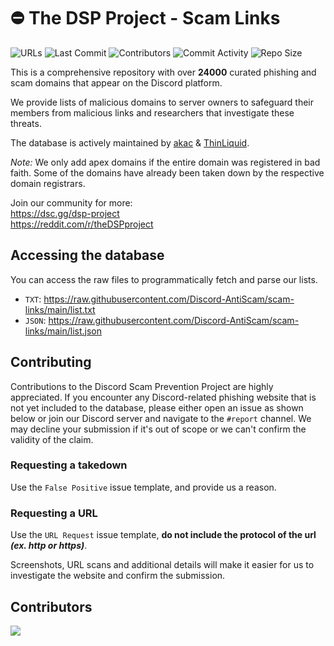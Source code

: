 # ⛔ The DSP Project - Scam Links
![URLs](https://img.shields.io/badge/dynamic/json?url=https%3A%2F%2Fraw.githubusercontent.com%2FDiscord-AntiScam%2Fscam-links%2Fmain%2Flist.json&query=length&color=4169e1&style=for-the-badge&label=URLs)
![Last Commit](https://img.shields.io/github/last-commit/Discord-AntiScam/scam-links?color=4169e1&style=for-the-badge)
![Contributors](https://img.shields.io/github/contributors/Discord-AntiScam/scam-links?color=4169e1&style=for-the-badge)
![Commit Activity](https://img.shields.io/github/commit-activity/w/Discord-AntiScam/scam-links?color=4169e1&style=for-the-badge)
![Repo Size](https://img.shields.io/github/repo-size/Discord-AntiScam/scam-links?color=4169e1&style=for-the-badge)

This is a comprehensive repository with over **24000** curated phishing and scam domains that appear on the Discord platform. 

We provide lists of malicious domains to server owners to safeguard their members from malicious links and researchers that investigate these threats.

The database is actively maintained by [akac](https://github.com/actually-akac) & [ThinLiquid](https://github.com/ThinLiquid).<br>

*Note:* We only add apex domains if the entire domain was registered in bad faith. Some of the domains have already been taken down by the respective domain registrars. 

Join our community for more:<br> 
https://dsc.gg/dsp-project<br>
https://reddit.com/r/theDSPproject

## Accessing the database
You can access the raw files to programmatically fetch and parse our lists.
- `TXT`: https://raw.githubusercontent.com/Discord-AntiScam/scam-links/main/list.txt
- `JSON`: https://raw.githubusercontent.com/Discord-AntiScam/scam-links/main/list.json

## Contributing
Contributions to the Discord Scam Prevention Project are highly appreciated. If you encounter any Discord-related phishing website that is not yet included to the database, please either open an issue as shown below or join our Discord server and navigate to the `#report` channel. We may decline your submission if it's out of scope or we can't confirm the validity of the claim.

### Requesting a takedown
Use the `False Positive` issue template, and provide us a reason.

### Requesting a URL
Use the `URL Request` issue template, **do not include the protocol of the url ___(ex. http or https)___**.

Screenshots, URL scans and additional details will make it easier for us to investigate the website and confirm the submission.

## Contributors
<img src="https://contrib.rocks/image?repo=Discord-AntiScam/scam-links">

